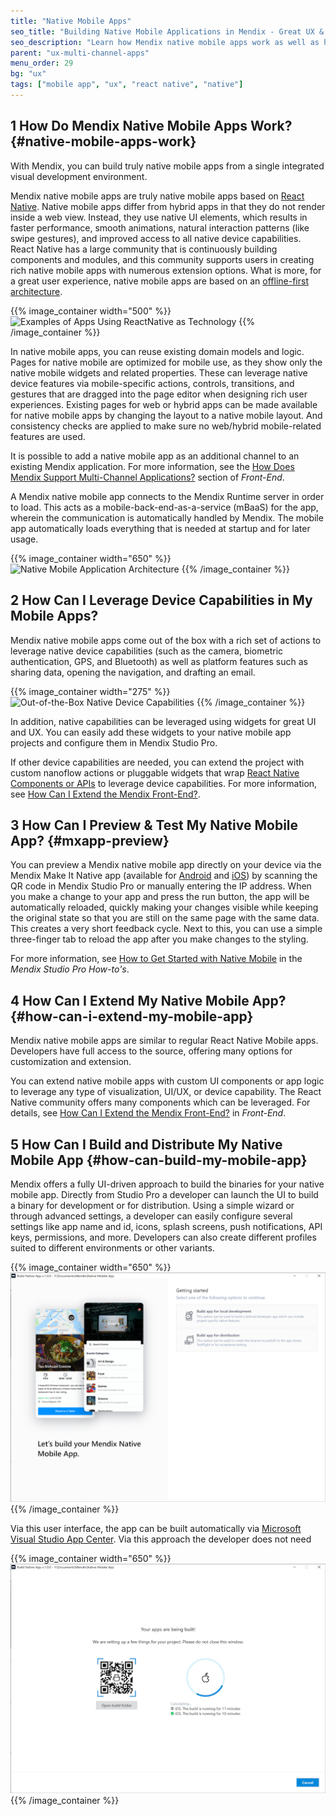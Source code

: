 ```yaml
---
title: "Native Mobile Apps"
seo_title: "Building Native Mobile Applications in Mendix - Great UX & Leverage of Device Functionality"
seo_description: "Learn how Mendix native mobile apps work as well as how to create great UX, leverage device capabilities, publish, test, and update applications."
parent: "ux-multi-channel-apps"
menu_order: 29
bg: "ux"
tags: ["mobile app", "ux", "react native", "native"]
---
```


## 1 How Do Mendix Native Mobile Apps Work? {#native-mobile-apps-work}

With Mendix, you can build truly native mobile apps from a single integrated visual development environment.

Mendix native mobile apps are truly native mobile apps based on [React Native](https://facebook.github.io/react-native/). Native mobile apps differ from hybrid apps in that they do not render inside a web view. Instead, they use native UI elements, which results in faster performance, smooth animations, natural interaction patterns (like swipe gestures), and improved access to all native device capabilities. React Native has a large community that is continuously building components and modules, and this community supports users in creating rich native mobile apps with numerous extension options. What is more, for a great user experience, native mobile apps are based on an [offline-first architecture](offline-apps).

{{% image_container width="500" %}}
![Examples of Apps Using ReactNative as Technology](attachments/reactnative_showcases.png)
{{% /image_container %}}

In native mobile apps, you can reuse existing domain models and logic. Pages for native mobile are optimized for mobile use, as they show only the native mobile widgets and related properties. These can leverage native device features via mobile-specific actions, controls, transitions, and gestures that are dragged into the page editor when designing rich user experiences. Existing pages for web or hybrid apps can be made available for native mobile apps by changing the layout to a native mobile layout. And consistency checks are applied to make sure no web/hybrid mobile-related features are used.

It is possible to add a native mobile app as an additional channel to an existing Mendix application. For more information, see the [How Does Mendix Support Multi-Channel Applications?](front-end#support-multi-channel) section of *Front-End*.

A Mendix native mobile app connects to the Mendix Runtime server in order to load. This acts as a mobile-back-end-as-a-service (mBaaS) for the app, wherein the communication is automatically handled by Mendix. The mobile app automatically loads everything that is needed at startup and for later usage.

{{% image_container width="650" %}}
![Native Mobile Application Architecture](attachments/native-mobile-architecture.png)
{{% /image_container %}}

## 2 How Can I Leverage Device Capabilities in My Mobile Apps?

Mendix native mobile apps come out of the box with a rich set of actions to leverage native device capabilities (such as the camera, biometric authentication, GPS, and Bluetooth) as well as platform features such as sharing data, opening the navigation, and drafting an email. 

{{% image_container width="275" %}}
![Out-of-the-Box Native Device Capabilities](attachments/native-actions.png)
{{% /image_container %}}

In addition, native capabilities can be leveraged using widgets for great UI and UX. You can easily add these widgets to your native mobile app projects and configure them in Mendix Studio Pro. 

If other device capabilities are needed, you can extend the project with custom nanoflow actions or pluggable widgets that wrap [React Native Components or APIs](https://facebook.github.io/react-native/docs/components-and-apis.html) to leverage device capabilities. For more information, see [How Can I Extend the Mendix Front-End?](front-end#extend).

## 3 How Can I Preview & Test My Native Mobile App? {#mxapp-preview}

You can preview a Mendix native mobile app directly on your device via the Mendix Make It Native app (available for [Android](https://play.google.com/store/apps/details?id=com.mendix.developerapp) and [iOS](https://apps.apple.com/us/app/make-it-native/id1334081181)) by scanning the QR code in Mendix Studio Pro or manually entering the IP address. When you make a change to your app and press the run button, the app will be automatically reloaded, quickly making your changes visible while keeping the original state so that you are still on the same page with the same data. This creates a very short feedback cycle. Next to this, you can use a simple three-finger tab to reload the app after you make changes to the styling.

For more information, see [How to Get Started with Native Mobile](https://docs.mendix.com/howto/mobile/getting-started-with-native-mobile) in the *Mendix Studio Pro How-to's*.

## 4 How Can I Extend My Native Mobile App? {#how-can-i-extend-my-mobile-app}

Mendix native mobile apps are similar to regular React Native Mobile apps. Developers have full access to the source, offering many options for customization and extension.

You can extend native mobile apps with custom UI components or app logic to leverage any type of visualization, UI/UX, or device capability. The React Native community offers many components which can be leveraged. For details, see [How Can I Extend the Mendix Front-End?](front-end#extend) in *Front-End*.

## 5 How Can I Build and Distribute My Native Mobile App {#how-can-build-my-mobile-app}

Mendix offers a fully UI-driven approach to build the binaries for your native mobile app. Directly from Studio Pro a developer can launch the UI to build a binary for development or for distribution. Using a simple wizard or through advanced settings, a developer can easily configure several settings like app name and id, icons, splash screens, push notifications, API keys, permissions, and more. Developers can also create different profiles suited to different environments or other variants. 

{{% image_container width="650" %}}
![User interface for mobile app building](attachments/native_app_building_wizard.png)
{{% /image_container %}}

Via this user interface, the app can be built automatically via [Microsoft Visual Studio App Center](https://appcenter.ms/). Via this approach the developer does not need 

{{% image_container width="650" %}}
![App building](attachments/native_app_building_build.png)
{{% /image_container %}}

